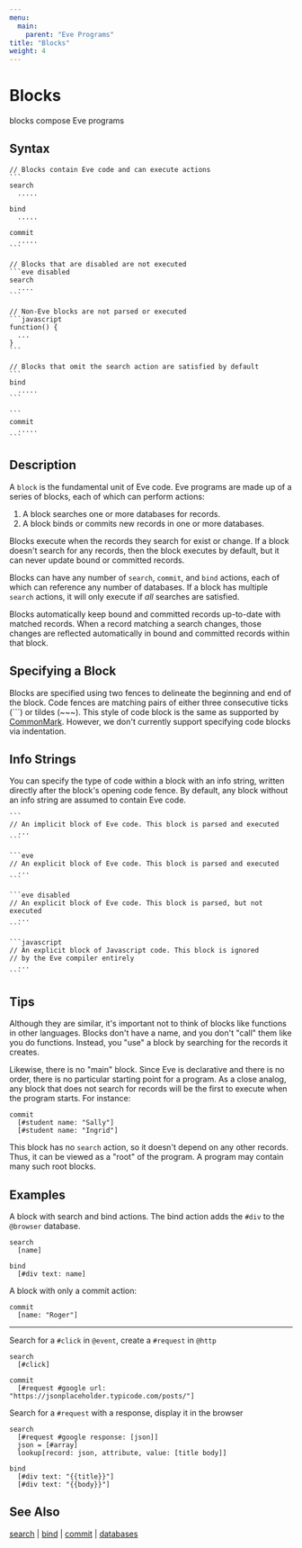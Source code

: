 ```yaml
---
menu:
  main:
    parent: "Eve Programs"
title: "Blocks"
weight: 4
---
```


# Blocks

blocks compose Eve programs

## Syntax

~~~eve
// Blocks contain Eve code and can execute actions
```
search
  .....

bind
  .....

commit
  .....
```

// Blocks that are disabled are not executed
```eve disabled
search
  ....
```

// Non-Eve blocks are not parsed or executed
```javascript
function() {
  ...
}
```

// Blocks that omit the search action are satisfied by default
```
bind
  .....
```

```
commit
  .....
```
~~~

## Description

A `block` is the fundamental unit of Eve code. Eve programs are made up of a series of blocks, each of which can perform actions:

1. A block searches one or more databases for records.
2. A block binds or commits new records in one or more databases.

Blocks execute when the records they search for exist or change. If a block doesn't search for any records, then the block executes by default, but it can never update bound or committed records.

Blocks can have any number of `search`, `commit`, and `bind` actions, each of which can reference any number of databases. If a block has multiple `search` actions, it will only execute if _all_ searches are satisfied.

Blocks automatically keep bound and committed records up-to-date with matched records. When a record matching a search changes, those changes are reflected automatically in bound and committed records within that block.  

## Specifying a Block

Blocks are specified using two fences to delineate the beginning and end of the block. Code fences are matching pairs of either three consecutive ticks (```) or tildes (~~~). This style of code block is the same as supported by [CommonMark](http://spec.commonmark.org/0.26/#fenced-code-blocks). However, we don't currently support specifying code blocks via indentation.

## Info Strings

You can specify the type of code within a block with an info string, written directly after the block's opening code fence. By default, any block without an info string are assumed to contain Eve code.

~~~
```
// An implicit block of Eve code. This block is parsed and executed
  ...
```

```eve
// An explicit block of Eve code. This block is parsed and executed
  ...
```

```eve disabled
// An explicit block of Eve code. This block is parsed, but not executed
  ...
```

```javascript
// An explicit block of Javascript code. This block is ignored
// by the Eve compiler entirely
  ...
```
~~~

## Tips

Although they are similar, it's important not to think of blocks like functions in other languages. Blocks don't have a name, and you don't "call" them like you do functions. Instead, you "use" a block by searching for the records it creates.

Likewise, there is no "main" block. Since Eve is declarative and there is no order, there is no particular starting point for a program. As a close analog, any block that does not search for records will be the first to execute when the program starts. For instance:

```eve
commit
  [#student name: "Sally"]
  [#student name: "Ingrid"]
```

This block has no `search` action, so it doesn't depend on any other records. Thus, it can be viewed as a "root" of the program. A program may contain many such root blocks.

## Examples

A block with search and bind actions. The bind action adds the `#div` to the `@browser` database.

```eve
search
  [name]

bind
  [#div text: name]
```

A block with only a commit action:

```eve
commit
  [name: "Roger"]
```

---

Search for a `#click` in `@event`, create a `#request` in `@http`

```eve
search
  [#click]

commit 
  [#request #google url: "https://jsonplaceholder.typicode.com/posts/"]
```
Search for a `#request` with a response, display it in the browser

```eve
search 
  [#request #google response: [json]]
  json = [#array]
  lookup[record: json, attribute, value: [title body]]

bind
  [#div text: "{{title}}"]
  [#div text: "{{body}}"]
```

## See Also

[search](../search) | [bind](../bind) | [commit](../commit) | [databases](../databases)
